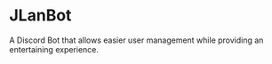 # JLanBot
A Discord Bot that allows easier user management while providing an entertaining experience.
